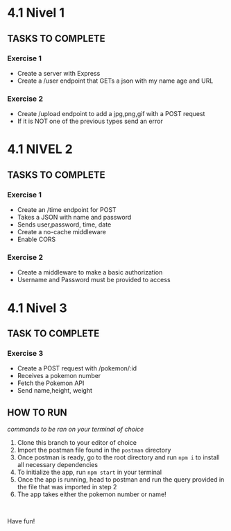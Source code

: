# 4.1 Nivel 1

## TASKS TO COMPLETE

### Exercise 1

- Create a server with Express
- Create a /user endpoint that GETs a json with my name age and URL

### Exercise 2

- Create /upload endpoint to add a jpg,png,gif with a POST request
- If it is NOT one of the previous types send an error

# 4.1 NIVEL 2

## TASKS TO COMPLETE

### Exercise 1

- Create an /time endpoint for POST
- Takes a JSON with name and password
- Sends user,password, time, date
- Create a no-cache middleware
- Enable CORS

### Exercise 2

- Create a middleware to make a basic authorization
- Username and Password must be provided to access

# 4.1 Nivel 3

## TASK TO COMPLETE

### Exercise 3

- Create a POST request with /pokemon/:id
- Receives a pokemon number
- Fetch the Pokemon API
- Send name,height, weight

## HOW TO RUN

_commands to be ran on your terminal of choice_

1. Clone this branch to your editor of choice
2. Import the postman file found in the `postman` directory
3. Once postman is ready, go to the root directory and run `npm i` to install all necessary dependencies
4. To initialize the app, run `npm start` in your terminal
5. Once the app is running, head to postman and run the query provided in the file that was imported in step 2
6. The app takes either the pokemon number or name!

<br>

Have fun!
